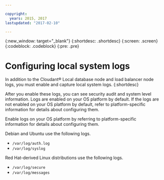 ```yaml
---

copyright:
  years: 2015, 2017
lastupdated: "2017-02-10"

---
```


{:new_window: target="_blank"}
{:shortdesc: .shortdesc}
{:screen: .screen}
{:codeblock: .codeblock}
{:pre: .pre}

# Configuring local system logs

In addition to the Cloudant&reg; Local database node and load
balancer node logs, you must enable and capture local system
logs.
{:shortdesc}

After you enable these logs, you can see security audit and
system level information. Logs are enabled on your OS platform by
default. If the logs are not enabled on your OS platform by
default, refer to platform-specific information for details about
configuring them.

Enable logs on your OS platform by referring to platform-specific
information for details about configuring them.

Debian and Ubuntu use the following logs.

*   `/var/log/auth.log`
*   `/var/log/syslog`

Red Hat-derived Linux distributions use the following logs.

*   `/var/log/secure`
*   `/var/log/messages`
